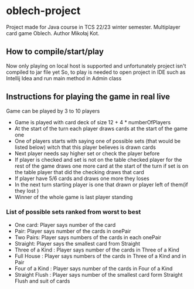 # oblech-project

Project made for Java course in TCS 22/23 winter semester. Multiplayer card game Oblech. 
Author Mikołaj Kot.

## How to compile/start/play
Now only playing on local host is supported and unfortunately project isn't compiled to jar file yet
So, to play is needed to open project in IDE such as Intellij Idea and run main method in Admin class

## Instructions for playing the game in real live
Game can be played by 3 to 10 players
- Game is played with card deck of size 12 + 4 * numberOfPlayers
- At the start of the turn each player draws cards at the start of the game one
- One of players starts with saying one of possible sets (that would be listed below) witch that this player believes is drawn cards
- Next player needs say higher set or check the player before
- If player is checked and set is not on the table checked player for the rest of the game draws one more card at the start of the turn if set is on the table player that did the checking draws that card
- If player have 5/6 cards and draws one more they loses
- In the next turn starting player is one that drawn or player left of them(if they lost )
- Winner of the whole game is last player standing

### List of possible sets ranked from worst to best
- One card: Player says number of the card
- Pair: Player says number of the cards in onePair
- Two Pairs: Player says numbers of the cards in each onePair
- Straight: Player says the smallest card from Straight
- Three of a Kind : Player says number of the cards in Three of a Kind
- Full House : Player says numbers of the cards in Three of a Kind and in Pair
- Four of a Kind : Player says number of the cards in Four of a Kind
- Straight Flush : Player says number of the smallest card form Straight Flush and suit of cards